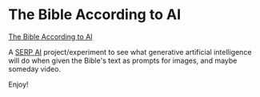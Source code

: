 # The Bible According to AI

[The Bible According to AI](https://serp.ly/@serpai/the-bible-according-to-ai)

A [SERP AI](https://serp.ai) project/experiment to see what generative artificial intelligence will do when given the Bible's text as prompts for images, and maybe someday video.

Enjoy!
